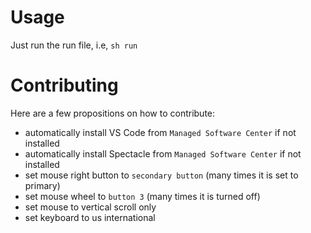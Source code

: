# Usage

Just run the run file, i.e, `sh run`

# Contributing

Here are a few propositions on how to contribute:

- automatically install VS Code from `Managed Software Center` if not installed
- automatically install Spectacle from `Managed Software Center` if not installed
- set mouse right button to `secondary button` (many times it is set to primary)
- set mouse wheel to `button 3` (many times it is turned off)
- set mouse to vertical scroll only
- set keyboard to us international
